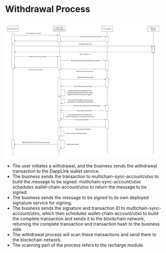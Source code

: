 # Withdrawal Process
##

![img.png](../images/centralized-wallet-6.png)

- The user initiates a withdrawal, and the business sends the withdrawal transaction to the DappLink wallet service.
- The business sends the transaction to multichain-sync-account/utxo to build the message to be signed. multichain-sync-account/utxo schedules wallet-chain-account/utxo to return the message to be signed.
- The business sends the message to be signed to its own deployed signature service for signing.
- The business sends the signature and transaction ID to multichain-sync-account/utxo, which then schedules wallet-chain-account/utxo to build the complete transaction and sends it to the blockchain network, returning the complete transaction and transaction hash to the business side.
- The withdrawal process will scan these transactions and send them to the blockchain network.
- The scanning part of the process refers to the recharge module.